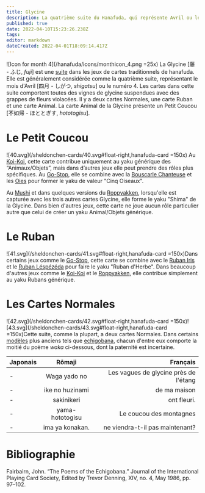 ```yaml
---
title: Glycine
description: La quatrième suite du Hanafuda, qui représente Avril ou le numéro 4
published: true
date: 2022-04-10T15:23:26.238Z
tags: 
editor: markdown
dateCreated: 2022-04-01T18:09:14.417Z
---
```


![Icon for month 4](/hanafuda/icons/monthicon_4.png =25x) La Glycine [藤 - ふじ, *fuji*] est une [suite](/fr/hanafuda/guide/suites) dans les jeux de cartes traditionnels de hanafuda. Elle est généralement considérée comme la quatrième suite, représentant le mois d'Avril [四月 - しがつ, *shigatsu*] ou le numéro 4. Les cartes dans cette suite comportent toutes des vignes de glycine suspendues avec des grappes de fleurs violacées. Il y a deux cartes Normales, une carte Ruban et une carte Animal. La carte Animal de la Glycine présente un Petit Coucou [不如帰 - ほととぎす, *hototogisu*]. 

# Le Petit Coucou
![40.svg](/sheldonchen-cards/40.svg#float-right,hanafuda-card =150x) Au [Koi-Koi](/en/hanafuda/games/koi-koi), cette carte contribue uniquement au yaku générique des “Animaux/Objets”, mais dans d’autres jeux elle peut prendre des rôles plus spécifiques. Au [Go-Stop](/en/hanafuda/games/go-stop), elle se combine avec la [Bouscarle Chanteuse](/fr/hanafuda/guide/Abricotier#la-bouscarle-chanteuse) et les [Oies](/fr/hanafuda/guide/Eulalie#les-oies) pour former le yaku de valeur "Cinq Oiseaux". 

Au [Mushi](/fr/hanafuda/games/mushi) et dans quelques versions du [Roppyakken](/en/hanafuda/games/roppyakken), lorsqu'elle est capturée avec les trois autres cartes Glycine, elle forme le yaku "Shima" de la Glycine. Dans bien d'autres jeux, cette carte ne joue aucun rôle particulier autre que celui de créer un yaku Animal/Objets générique. 

# Le Ruban
![41.svg](/sheldonchen-cards/41.svg#float-right,hanafuda-card =150x)Dans certains jeux comme le [Go-Stop](/en/hanafuda/games/go-stop), cette carte se combine avec le [Ruban Iris](/fr/hanafuda/guide/Iris#le-ruban) et le [Ruban Léspézéda](/fr/hanafuda/guide/Lespédéza#le-ruban) pour faire le yaku "Ruban d'Herbe". Dans beaucoup d'autres jeux comme le [Koi-Koi](/en/hanafuda/games/koi-koi) et le [Roppyakken](/en/hanafuda/games/roppyakken), elle contribue simplement au yaku Rubans générique. 

# Les Cartes Normales
![42.svg](/sheldonchen-cards/42.svg#float-right,hanafuda-card =150x)![43.svg](/sheldonchen-cards/43.svg#float-right,hanafuda-card =150x)Cette suite, comme la plupart, a deux cartes Normales. Dans certains [modèles](/en/hanafuda/patterns) plus anciens tels que [echigobana](/en/hanafuda/patterns/echigobana), chacun d'entre eux comporte la moitié du poème *waka* ci-dessous, dont la paternité est incertaine. 

|Japonais|Rōmaji|Français|
|:---|:---:|---:|
|-|Waga yado no|Les vagues de glycine près de l'étang|
|-|ike no huzinami|de ma maison|
|-|sakinikeri|ont fleuri.|
|-|yama-hototogisu|Le coucou des montagnes|
|-|ima ya konakan.|ne viendra-t-il pas maintenant?|

# Bibliographie
Fairbairn, John. “The Poems of the Echigobana.” Journal of the International Playing Card Society, Edited by Trevor Denning, XIV, no. 4, May 1986, pp. 97–102. 